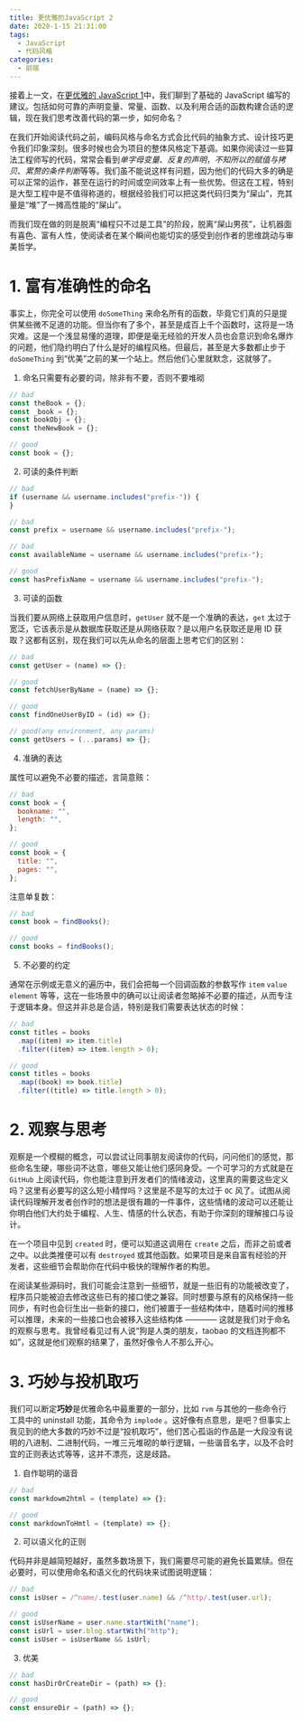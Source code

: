 ```yaml
---
title: 更优雅的JavaScript 2
date: 2020-1-15 21:31:00
tags:
  - JavaScript
  - 代码风格
categories:
  - 前端
---
```


接着上一文，在[更优雅的 JavaScript 1](/2019/12/13/more-elegant-javascript-1/)中，我们聊到了基础的 JavaScript 编写的建议。包括如何可靠的声明变量、常量、函数、以及利用合适的函数构建合适的逻辑，现在我们思考改善代码的第一步，如何命名？

在我们开始阅读代码之前，编码风格与命名方式会比代码的抽象方式、设计技巧更令我们印象深刻。很多时候也会为项目的整体风格定下基调。如果你阅读过一些算法工程师写的代码，常常会看到*单字母变量*、*反复的声明*，*不知所以的赋值与拷贝*、*累赘的条件判断*等等。我们虽不能说这样有问题，因为他们的代码大多的确是可以正常的运作，甚至在运行的时间或空间效率上有一些优势。但这在工程，特别是大型工程中是不值得称道的，根据经验我们可以把这类代码归类为“屎山”，充其量是“堆”了一摊高性能的“屎山”。

而我们现在做的则是脱离“编程只不过是工具”的阶段，脱离“屎山男孩”，让机器面有喜色、富有人性，使阅读者在某个瞬间也能切实的感受到创作者的思维跳动与审美哲学。

# 1. 富有准确性的命名

事实上，你完全可以使用 `doSomeThing` 来命名所有的函数，毕竟它们真的只是提供某些微不足道的功能。但当你有了多个，甚至是成百上千个函数时，这将是一场灾难。这是一个浅显易懂的道理，即便是毫无经验的开发人员也会意识到命名爆炸的问题，他们隐约明白了什么是好的编程风格。但最后，甚至是大多数都止步于 `doSomeThing` 到“优美”之前的某一个站上。然后他们心里就默念，这就够了。

1.  命名只需要有必要的词，除非有不要，否则不要堆砌

```javascript
// bad
const theBook = {};
const _book = {};
const bookObj = {};
const theNewBook = {};

// good
const book = {};
```

2. 可读的条件判断

```javascript
// bad
if (username && username.includes("prefix-")) {
}

// bad
const prefix = username && username.includes("prefix-");

// bad
const availableName = username && username.includes("prefix-");

// good
const hasPrefixName = username && username.includes("prefix-");
```

3. 可读的函数

当我们要从网络上获取用户信息时，`getUser` 就不是一个准确的表达，`get` 太过于宽泛，它该表示是从数据库获取还是从网络获取？是以用户名获取还是用 ID 获取？这都有区别，现在我们可以先从命名的层面上思考它们的区别：

```javascript
// bad
const getUser = (name) => {};

// good
const fetchUserByName = (name) => {};

// good
const findOneUserByID = (id) => {};

// good(any environment, any params)
const getUsers = (...params) => {};
```

4. 准确的表达

属性可以避免不必要的描述，言简意赅：

```javascript
// bad
const book = {
  bookname: "",
  length: "",
};

// good
const book = {
  title: "",
  pages: "",
};
```

注意单复数：

```javascript
// bad
const book = findBooks();

// good
const books = findBooks();
```

5. 不必要的约定

通常在示例或无意义的遍历中，我们会把每一个回调函数的参数写作 `item` `value` `element` 等等，这在一些场景中的确可以让阅读者忽略掉不必要的描述，从而专注于逻辑本身。但这并非总是合适，特别是我们需要表达状态的时候：

```javascript
// bad
const titles = books
  .map((item) => item.title)
  .filter((item) => item.length > 0);

// good
const titles = books
  .map((book) => book.title)
  .filter((title) => title.length > 0);
```

# 2. 观察与思考

观察是一个模糊的概念，可以尝试让同事朋友阅读你的代码，问问他们的感觉，那些命名生硬，哪些词不达意，哪些又能让他们感同身受。一个可学习的方式就是在 `GitHub` 上阅读代码，你也能注意到开发者们的情绪波动，这里真的需要这些定义吗？这里有必要写的这么短小精悍吗？这里是不是写的太过于 `OC` 风了。试图从阅读代码理解开发者创作时的想法是很有趣的一件事件，这些情绪的波动可以还能让你明白他们大约处于编程、人生、情感的什么状态，有助于你深刻的理解接口与设计。

在一个项目中见到 `created` 时，便可以知道这调用在 `create` 之后，而非之前或者之中。以此类推便可以有 `destroyed` 或其他函数。如果项目是来自富有经验的开发者，这些细节会帮助你在代码中极快的理解作者的构思。

在阅读某些源码时，我们可能会注意到一些细节，就是一些旧有的功能被改变了，程序员只能被迫去修改这些已有的接口使之兼容。同时想要与原有的风格保持一些同步，有时也会衍生出一些新的接口，他们被置于一些结构体中，随着时间的推移可以推理，未来的一些接口也会被移入这些结构体 ———— 这就是我们对于命名的观察与思考。我曾经看见过有人说“狗是人类的朋友，taobao 的文档连狗都不如”，这就是他们观察的结果了，虽然好像令人不那么开心。

# 3. 巧妙与投机取巧

我们可以断定**巧妙**是优雅命名中最重要的一部分，比如 `rvm` 与其他的一些命令行工具中的 uninstall 功能，其命令为 `implode` 。这好像有点意思，是吧？但事实上我见到的绝大多数的巧妙不过是“投机取巧”，他们苦心孤诣的作品是一大段没有说明的八进制、二进制代码，一堆三元堆砌的单行逻辑，一些谐音名字，以及不合时宜的正则表达式等等，这并不漂亮，这是歧路。

1. 自作聪明的谐音

```javascript
// bad
const markdowm2html = (template) => {};

// good
const markdownToHmtl = (template) => {};
```

2. 可以语义化的正则

代码并非是越简短越好，虽然多数场景下，我们需要尽可能的避免长篇累牍。但在必要时，可以使用命名和语义化的代码块来试图说明逻辑：

```javascript
// bad
const isUser = /^name/.test(user.name) && /^http/.test(user.url);

// good
const isUserName = user.name.startWith("name");
const isUrl = user.blog.startWith("http");
const isUser = isUserName && isUrl;
```

3. 优美

```javascript
// bad
const hasDirOrCreateDir = (path) => {};

// good
const ensureDir = (path) => {};
```
